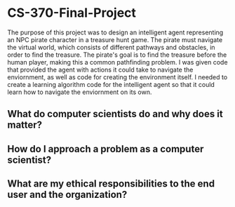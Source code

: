 # CS-370-Final-Project

The purpose of this project was to design an intelligent agent representing an NPC pirate character in a treasure hunt game. The pirate must navigate the virtual world, which consists of different pathways and obstacles, in order to find the treasure. The pirate's goal is to find the treasure before the human player, making this a common pathfinding problem. I was given code that provided the agent with actions it could take to navigate the enviornment, as well as code for creating the environment itself. I needed to create a learning algorithm code for the intelligent agent so that it could learn how to navigate the enviornment on its own. 

## What do computer scientists do and why does it matter?


## How do I approach a problem as a computer scientist?


## What are my ethical responsibilities to the end user and the organization?


